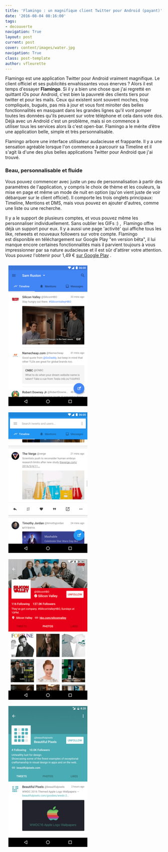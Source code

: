 ```yaml
---
title: 'Flamingo : un magnifique client Twitter pour Android (payant)'
date: '2016-08-04 08:16:00'
tags:
- decouverte
navigation: True
layout: post
current: post
cover: content/images/water.jpg
navigation: True
class: post-template
author: vfleurette
---
```


Flamingo est une application Twitter pour Android vraiment magnifique. Le client officiel et ses publicités envahissantes vous énerves ? 
Alors il est temps d'essayer **Flamingo**. Si il y a bien une chose que j'ai regretté en quittant iOs pour Android, c'est bien la pauvreté des clients tiers pour twitter et pour les mails. Ceux qui existent sont souvent moches, trop compliqués, bugués, pas mis à jour et vous font miroiter des belles fonctionnalités en masquant dans les grandes lignes qu'il vont pomper toutes les données qu'ils peuvent sur votre téléphone et cela dans vote dos. Déjà avec un Androïd c'est un problème, mais si on commence à utiliser tous les services alors là c'est open-bar. Flamingo a le mérite d’être une application belle, simple et très personnalisable.

Flamingo arbore une interface utilisateur audacieuse et frappante. Il y a une sensation agréable lorsque l'on commence à parcourir sa Timeline et il s'agit là d'une des plus belles applications Twitter pour Android que j'ai trouvé.

### Beau, personnalisable et fluide

Vous pouvez commencer avec juste un peu de personnalisation à partir des paramètres de l'application, y compris le choix de thème et les couleurs, la mise en page et même un mode de nuit en option (qu'on vient juste de voir débarquer sur le client officiel). Il comporte les trois onglets principaux:  Timeline, Mentions et DMS, mais vous pouvez en ajouter d'autres, comme une liste ou une recherche.

Il y a le support de plusieurs comptes, et vous pouvez même les personnaliser individuellement. Sans oublier les GIFs :) ,  Flamingo offre déjà un support pour eux. Il y a aussi une page 'activité' qui affiche tous les like, retweets et nouveaux followers sur votre compte. Flamingo est disponible en téléchargement sur Google Play "en version bêta", il lui manque encore certaines fonctionnalités mais il parvient toujours à vous impressionner par sa nature audacieuse et il est sûr d'attirer votre attention. Vous pouvez l'obtenir pour 1,49 € [sur Google Play](https://play.google.com/store/apps/details?id=com.samruston.twitter) .

<div style="width:100%;">
<img src="/content/images/2018/02/flamingo_screen_0.png" style="width:50%;float:left;padding:10px;" />
<img src="/content/images/2018/02/flamingo_screen_1.png" style="width:50%;float:left;padding:10px;" />
<img src="/content/images/2018/02/flamingo_screen_2.png" style="width:50%;float:left;padding:10px;" />
<img src="/content/images/2018/02/flamingo_screen_3.png" style="width:50%;float:left;padding:10px;" />
</div>   
<div style="clear:both;"></div>

